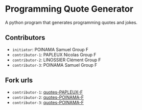 # Programming Quote Generator

A python program that generates programming quotes and jokes.

## Contributors
- `initiator`: POINAMA Samuel Group F
- `contributor-1`: PAPLEUX Nicolas Group F
- `contributor-2`: LINOSSIER Clément Group F
- `contributor-3`: POINAMA Samuel Group F

## Fork urls
- `contributor-1`: [quotes-PAPLEUX-F](https://github.com/samuel-poinama/quotes-Papleux-F)
- `contributor-2`: [quotes-POINAMA-F](https://github.com/samuel-poinama/quotes-Linossier-F)
- `contributor-3`: [quotes-POINAMA-F](https://github.com/samuel-poinama/quotes-Poinama-F)
